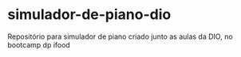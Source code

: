 # simulador-de-piano-dio
Repositório para simulador de piano criado junto as aulas da DIO, no bootcamp dp ifood

